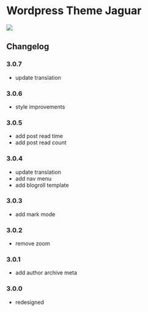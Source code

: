 # Wordpress Theme Jaguar

![](https://static.fatesinger.com/2025/06/4w7o99g1s7u5tjic.png)

## Changelog

### 3.0.7

- update translation

### 3.0.6

- style improvements

### 3.0.5

- add post read time
- add post read count

### 3.0.4

- update translation
- add nav menu
- add blogroll template

### 3.0.3

- add mark mode

### 3.0.2

- remove zoom

### 3.0.1

- add author archive meta

### 3.0.0

- redesigned
